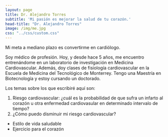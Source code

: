 ```yaml
---
layout: page
title: Dr. Alejandro Torres
subtitle: 'Mi pasión es mejorar la salud de tu corazón.'
head-title: "Dr. Alejandro Torres"
image: /img/me.jpg
css: "../css/custom.css"
---
```

 
Mi meta a mediano plazo es convertirme en cardiólogo.  

Soy médico de profesión. Hoy, y desde hace 5 años, me encuentro entrenándome en un laboratorio de investigación en Medicina Cardiovascular. Además, doy clases de fisiología cardiovascular en la Escuela de Medicina del Tecnológico de Monterrey. Tengo una Maestría en Biotecnología y estoy cursando un doctorado.

Los temas sobre los que escribiré aquí son:

1. Riesgo cardiovascular: ¿cuál es la probabilidad de que sufra un infarto al corazón u otra enfermedad cardiovasular en determinado intervalo de tiempo?
2. ¿Cómo puedo disminuir mi riesgo cardiovascular?
  * Estilo de vida saludable  
  * Ejercicio para el corazón

